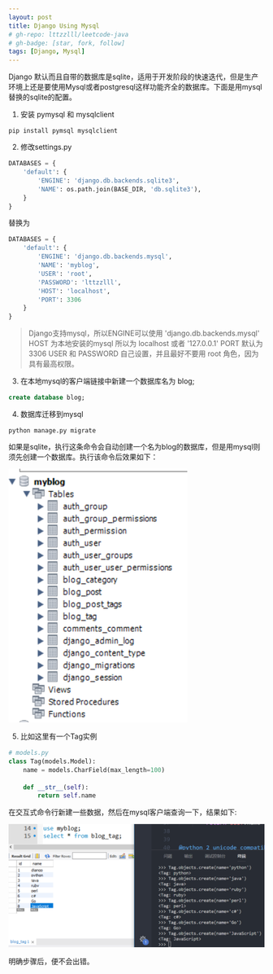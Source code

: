 ```yaml
---
layout: post
title: Django Using Mysql
# gh-repo: lttzzlll/leetcode-java
# gh-badge: [star, fork, follow]
tags: [Django, Mysql]
---
```


Django 默认而且自带的数据库是sqlite，适用于开发阶段的快速迭代，但是生产环境上还是要使用Mysql或者postgresql这样功能齐全的数据库。下面是用mysql替换的sqlite的配置。

1. 安装 pymysql 和 mysqlclient

```SH
pip install pymsql mysqlclient
```

2. 修改settings.py

```Python
DATABASES = {
    'default': {
        'ENGINE': 'django.db.backends.sqlite3',
        'NAME': os.path.join(BASE_DIR, 'db.sqlite3'),
    }
}
```

替换为

```Python
DATABASES = {
    'default': {
        'ENGINE': 'django.db.backends.mysql',
        'NAME': 'myblog',
        'USER': 'root',
        'PASSWORD': 'lttzzlll',
        'HOST': 'localhost',
        'PORT': 3306
    }
}
```

> Django支持mysql，所以ENGINE可以使用 'django.db.backends.mysql'
> HOST 为本地安装的mysql 所以为 localhost 或者 '127.0.0.1'
> PORT 默认为 3306
> USER 和 PASSWORD 自己设置，并且最好不要用 root 角色，因为具有最高权限。

3. 在本地mysql的客户端链接中新建一个数据库名为 blog;

```SQL
create database blog;
```

4. 数据库迁移到mysql

```SH
python manage.py migrate
```

如果是sqlite，执行这条命令会自动创建一个名为blog的数据库，但是用mysql则须先创建一个数据库。执行该命令后效果如下：

![数据迁移后的数据库表](../img/mysql-database-tables.png)


5. 比如这里有一个Tag实例

```Python
# models.py
class Tag(models.Model):
    name = models.CharField(max_length=100)

    def __str__(self):
        return self.name
```

在交互式命令行新建一些数据，然后在mysql客户端查询一下，结果如下:

![执行查询后的结果](../img/mysql-database-blog_tags.png)


明确步骤后，便不会出错。
